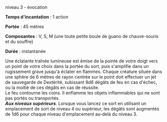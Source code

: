 niveau 3 - évocation

**Temps d'incantation** : 1 action

**Portée** : 45 mètres

**Composantes** : V, S, M (une toute petite boule de guano de chauve-souris et du souffre)

**Durée** : instantanée

Une éclatante traînée lumineuse est émise de la pointe de votre doigt vers un point de votre choix dans la portée du sort, puis s'amplifie dans un rugissement grave jusqu'à éclater en flammes. Chaque créature située dans une sphère de 6 mètres de rayon centrée sur le point doit effectuer un jet de sauvegarde de Dextérité, subissant 8d6 dégâts de feu en cas d'échec, ou la moitié de ces dégâts en cas de réussite.  
Le feu contourne les coins. Il enflamme les objets inflammables qui ne sont pas portés ou transportés.  
**_Aux niveaux supérieurs_**. Lorsque vous lancez ce sort en utilisant un emplacement de sort de niveau 4 ou supérieur, les dégâts sont augmentés de 1d6 pour chaque niveau d'emplacement au-delà du niveau 3.